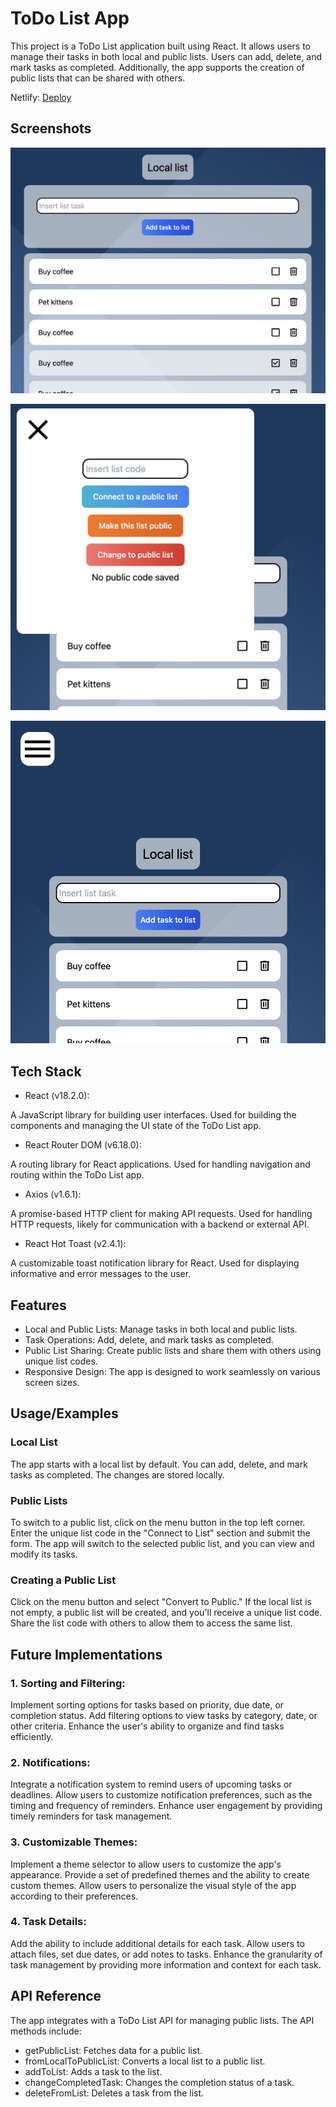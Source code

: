 
# ToDo List App

This project is a ToDo List application built using React. It allows users to manage their tasks in both local and public lists. Users can add, delete, and mark tasks as completed. Additionally, the app supports the creation of public lists that can be shared with others.

Netlify: [Deploy](https://online-todolist-landerssini.netlify.app/)


## Screenshots

![App Screenshot](https://raw.githubusercontent.com/landerssini/OnlineToDoList/main/src/assets/readmeImg/readmeImg1.png)

![App Screenshot](https://raw.githubusercontent.com/landerssini/OnlineToDoList/main/src/assets/readmeImg/readmeImg2.png)

![App Screenshot](https://raw.githubusercontent.com/landerssini/OnlineToDoList/main/src/assets/readmeImg/readmeImg3.png)


## Tech Stack

- React (v18.2.0):

A JavaScript library for building user interfaces.
Used for building the components and managing the UI state of the ToDo List app.
- React Router DOM (v6.18.0):

A routing library for React applications.
Used for handling navigation and routing within the ToDo List app.
- Axios (v1.6.1):

A promise-based HTTP client for making API requests.
Used for handling HTTP requests, likely for communication with a backend or external API.
- React Hot Toast (v2.4.1):

A customizable toast notification library for React.
Used for displaying informative and error messages to the user.

## Features

- Local and Public Lists: Manage tasks in both local and public lists.
- Task Operations: Add, delete, and mark tasks as completed.
- Public List Sharing: Create public lists and share them with others using unique list codes.
- Responsive Design: The app is designed to work seamlessly on various screen sizes.


## Usage/Examples

### Local List
The app starts with a local list by default. You can add, delete, and mark tasks as completed. The changes are stored locally.

### Public Lists
To switch to a public list, click on the menu button in the top left corner.
Enter the unique list code in the "Connect to List" section and submit the form.
The app will switch to the selected public list, and you can view and modify its tasks.

### Creating a Public List
Click on the menu button and select "Convert to Public."
If the local list is not empty, a public list will be created, and you'll receive a unique list code.
Share the list code with others to allow them to access the same list.


## Future Implementations


### 1. Sorting and Filtering:

Implement sorting options for tasks based on priority, due date, or completion status.
Add filtering options to view tasks by category, date, or other criteria.
Enhance the user's ability to organize and find tasks efficiently.

### 2. Notifications:

Integrate a notification system to remind users of upcoming tasks or deadlines.
Allow users to customize notification preferences, such as the timing and frequency of reminders.
Enhance user engagement by providing timely reminders for task management.

### 3. Customizable Themes:

Implement a theme selector to allow users to customize the app's appearance.
Provide a set of predefined themes and the ability to create custom themes.
Allow users to personalize the visual style of the app according to their preferences.

### 4. Task Details:

Add the ability to include additional details for each task.
Allow users to attach files, set due dates, or add notes to tasks.
Enhance the granularity of task management by providing more information and context for each task.
## API Reference

The app integrates with a ToDo List API for managing public lists. The API methods include:

- getPublicList: Fetches data for a public list.
- fromLocalToPublicList: Converts a local list to a public list.
- addToList: Adds a task to the list.
- changeCompletedTask: Changes the completion status of a task.
- deleteFromList: Deletes a task from the list.
